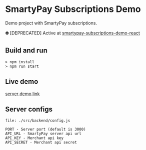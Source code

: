 # SmartyPay Subscriptions Demo

Demo project with SmartyPay subscriptions.

:no_entry: [DEPRECATED] Active at [smartypay-subscriptions-demo-react](https://github.com/smarty-pay/smartypay-subscriptions-demo-react)

## Build and run
```
> npm install
> npm run start
```

## Live demo
[server demo link](https://ncps-subs-demo.staging.mnxsc.tech/)

## Server configs
```
file: ./src/backend/config.js

PORT - Server port (default is 3000)
API_URL - SmartyPay server api url
API_KEY - Merchant api key
API_SECRET - Merchant api secret
```
